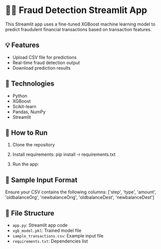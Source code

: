 # 🕵️‍♀️ Fraud Detection Streamlit App

This Streamlit app uses a fine-tuned XGBoost machine learning model to predict fraudulent financial transactions based on transaction features.

## 💡 Features
- Upload CSV file for predictions
- Real-time fraud detection output
- Download prediction results

## 🔧 Technologies
- Python
- XGBoost
- Scikit-learn
- Pandas, NumPy
- Streamlit

## 🚀 How to Run
1. Clone the repository
2. Install requirements:
   pip install -r requirements.txt

4.  Run the app:

## 📝 Sample Input Format
Ensure your CSV contains the following columns:
['step', 'type', 'amount', 'oldbalanceOrg', 'newbalanceOrig',
'oldbalanceDest', 'newbalanceDest']


## 📁 File Structure
- `app.py`: Streamlit app code
- `xgb_model.pkl`: Trained model file
- `sample_transactions.csv`: Example input file
- `requirements.txt`: Dependencies list


